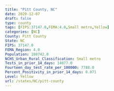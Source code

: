 ```yaml
---
title: "Pitt County, NC"
date: 2020-12-07
draft: false
type: county
tags: [FIPS:37147.0,FEMA:4.0,Small metro,Yellow]
categories: [NC]
County: Pitt County
State: NC
FIPS: 37147.0
FEMA_Region: 4.0
Population: 180742.0
NCHS_Urban_Rural_Classification: Small metro
Tests_in_prior_14_days: 14077.0
Fourteen_day_test_rate_per_100000: 7788.0
Percent_Positivity_in_prior_14_days: 0.071
Level: Yellow
url: /states/NC/pitt-county
---
```



